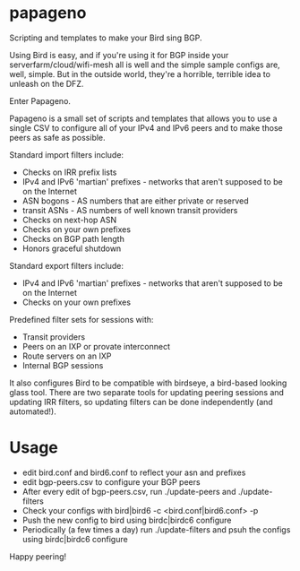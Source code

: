 # papageno
Scripting and templates to make your Bird sing BGP.

Using Bird is easy, and if you're using it for BGP inside your serverfarm/cloud/wifi-mesh all is well and the simple sample configs are, well, simple. But in the outside world, they're a horrible, terrible idea to unleash on the DFZ.

Enter Papageno.

Papageno is a small set of scripts and templates that allows you to use a single CSV to configure all of your IPv4 and IPv6 peers and to make those peers as safe as possible.

Standard import filters include:
 - Checks on IRR prefix lists
 - IPv4 and IPv6 'martian' prefixes - networks that aren't supposed to be on the Internet
 - ASN bogons - AS numbers that are either private or reserved
 - transit ASNs - AS numbers of well known transit providers 
 - Checks on next-hop ASN
 - Checks on your own prefixes
 - Checks on BGP path length
 - Honors graceful shutdown

Standard export filters include:
 - IPv4 and IPv6 'martian' prefixes - networks that aren't supposed to be on the Internet
 - Checks on your own prefixes

Predefined filter sets for sessions with:
 - Transit providers
 - Peers on an IXP or provate interconnect
 - Route servers on an IXP
 - Internal BGP sessions
 
It also configures Bird to be compatible with birdseye, a bird-based looking glass tool. There are two separate tools for updating peering sessions and updating IRR filters, so updating filters can be done independently (and automated!).

# Usage
 - edit bird.conf and bird6.conf to reflect your asn and prefixes
 - edit bgp-peers.csv to configure your BGP peers
 - After every edit of bgp-peers.csv, run ./update-peers and ./update-filters
 - Check your configs with bird|bird6 -c <bird.conf|bird6.conf> -p
 - Push the new config to bird using birdc|birdc6 configure
 - Periodically (a few times a day) run ./update-filters and psuh the configs using birdc|birdc6 configure

Happy peering!

